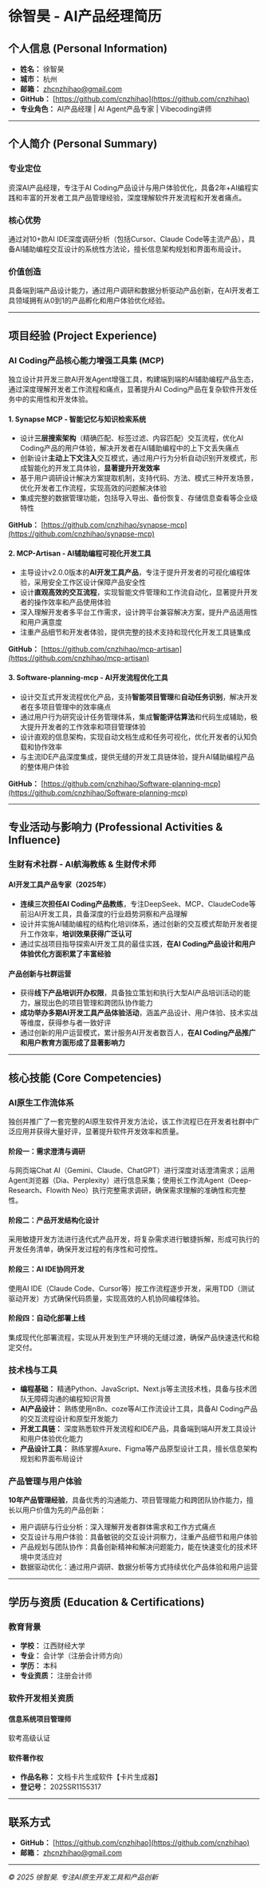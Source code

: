 # 徐智昊 - AI产品经理简历

## 个人信息 (Personal Information)
- **姓名：** 徐智昊
- **城市：** 杭州
- **邮箱：** zhcnzhihao@gmail.com
- **GitHub：** [https://github.com/cnzhihao](https://github.com/cnzhihao)
- **专业角色：** AI产品经理 | AI Agent产品专家 | Vibecoding讲师

---

## 个人简介 (Personal Summary)

### 专业定位
资深AI产品经理，专注于AI Coding产品设计与用户体验优化，具备2年+AI编程实践和丰富的开发者工具产品管理经验，深度理解软件开发流程和开发者痛点。

### 核心优势
通过对10+款AI IDE深度调研分析（包括Cursor、Claude Code等主流产品），具备AI辅助编程交互设计的系统性方法论，擅长信息架构规划和界面布局设计。

### 价值创造
具备端到端产品设计能力，通过用户调研和数据分析驱动产品创新，在AI开发者工具领域拥有从0到1的产品孵化和用户体验优化经验。

---

## 项目经验 (Project Experience)

### AI Coding产品核心能力增强工具集 (MCP)
独立设计并开发三款AI开发Agent增强工具，构建端到端的AI辅助编程产品生态，通过深度理解开发者工作流程和痛点，显著提升AI Coding产品在复杂软件开发任务中的实用性和开发体验。

#### 1. Synapse MCP - 智能记忆与知识检索系统
- 设计**三层搜索架构**（精确匹配、标签过滤、内容匹配）交互流程，优化AI Coding产品的用户体验，解决开发者在AI辅助编程中的上下文丢失痛点
- 创新设计**主动上下文注入**交互模式，通过用户行为分析自动识别开发模式，形成智能化的开发工具体验，**显著提升开发效率**
- 基于用户调研设计解决方案提取机制，支持代码、方法、模式三种开发场景，优化开发者工作流程，实现高效的问题解决体验
- 集成完整的数据管理功能，包括导入导出、备份恢复、存储信息查看等企业级特性

**GitHub：** [https://github.com/cnzhihao/synapse-mcp](https://github.com/cnzhihao/synapse-mcp)

#### 2. MCP-Artisan - AI辅助编程可视化开发工具
- 主导设计v2.0.0版本的**AI开发工具产品**，专注于提升开发者的可视化编程体验，采用安全工作区设计保障产品安全性
- 设计**直观高效的交互流程**，实现智能文件管理和工作流自动化，显著提升开发者的操作效率和产品使用体验
- 深入理解开发者多平台工作需求，设计跨平台兼容解决方案，提升产品适用性和用户满意度
- 注重产品细节和开发者体验，提供完整的技术支持和现代化开发工具链集成

**GitHub：** [https://github.com/cnzhihao/mcp-artisan](https://github.com/cnzhihao/mcp-artisan)

#### 3. Software-planning-mcp - AI开发流程优化工具
- 设计交互式开发流程优化产品，支持**智能项目管理**和**自动任务识别**，解决开发者在多项目管理中的效率痛点
- 通过用户行为研究设计任务管理体系，集成**智能评估算法**和代码生成辅助，极大提升开发者的工作效率和项目管理体验
- 设计直观的信息架构，实现自动文档生成和任务可视化，优化开发者的认知负载和协作效率
- 与主流IDE产品深度集成，提供无缝的开发工具链体验，提升AI辅助编程产品的整体用户体验

**GitHub：** [https://github.com/cnzhihao/Software-planning-mcp](https://github.com/cnzhihao/Software-planning-mcp)

---

## 专业活动与影响力 (Professional Activities & Influence)

### 生财有术社群 - AI航海教练 & 生财传术师

#### AI开发工具产品专家（2025年）
- **连续三次担任AI Coding产品教练**，专注DeepSeek、MCP、ClaudeCode等前沿AI开发工具，具备深度的行业趋势洞察和产品理解
- 设计并实施AI辅助编程的结构化培训体系，通过创新的交互模式帮助开发者提升工作效率，**培训效果获得广泛认可**
- 通过实战项目指导探索AI开发工具的最佳实践，**在AI Coding产品设计和用户体验优化方面积累了丰富经验**

#### 产品创新与社群运营
- 获得**线下产品培训开办权限**，具备独立策划和执行大型AI产品培训活动的能力，展现出色的项目管理和跨团队协作能力
- **成功举办多期AI开发工具产品体验活动**，涵盖产品设计、用户体验、技术实战等维度，获得参与者一致好评
- 通过创新的用户运营模式，累计服务AI开发者数百人，**在AI Coding产品推广和用户教育方面形成了显著影响力**

---

## 核心技能 (Core Competencies)

### AI原生工作流体系
独创并推广了一套完整的AI原生软件开发方法论，该工作流程已在开发者社群中广泛应用并获得大量好评，显著提升软件开发效率和质量。

#### 阶段一：需求澄清与调研
与网页端Chat AI（Gemini、Claude、ChatGPT）进行深度对话澄清需求；运用Agent浏览器（Dia、Perplexity）进行信息采集；使用长工作流Agent（Deep-Research、Flowith Neo）执行完整需求调研，确保需求理解的准确性和完整性。

#### 阶段二：产品开发结构化设计
采用敏捷开发方法进行迭代式产品开发，将复杂需求进行敏捷拆解，形成可执行的开发任务清单，确保开发过程的有序性和可控性。

#### 阶段三：AI IDE协同开发
使用AI IDE（Claude Code、Cursor等）按工作流程逐步开发，采用TDD（测试驱动开发）方式确保代码质量，实现高效的人机协同编程体验。

#### 阶段四：自动化部署上线
集成现代化部署流程，实现从开发到生产环境的无缝过渡，确保产品快速迭代和稳定交付。

### 技术栈与工具
- **编程基础：** 精通Python、JavaScript、Next.js等主流技术栈，具备与技术团队无障碍沟通的编程知识背景
- **AI产品设计：** 熟练使用n8n、coze等AI工作流设计工具，具备AI Coding产品的交互流程设计和原型开发能力
- **开发工具链：** 深度熟悉软件开发流程和IDE产品，具备端到端AI开发工具设计和用户体验优化能力
- **产品设计工具：** 熟练掌握Axure、Figma等产品原型设计工具，擅长信息架构规划和界面布局设计

### 产品管理与用户体验
**10年产品管理经验**，具备优秀的沟通能力、项目管理能力和跨团队协作能力，擅长以用户价值为先的产品创新：
- 用户调研与行业分析：深入理解开发者群体需求和工作方式痛点
- 交互设计与用户体验：具备敏锐的交互设计洞察力，注重产品细节和用户体验
- 产品规划与团队协作：具备创新精神和解决问题能力，能在快速变化的技术环境中灵活应对
- 数据驱动优化：通过用户调研、数据分析等方式持续优化产品体验和用户运营

---

## 学历与资质 (Education & Certifications)

### 教育背景
- **学校：** 江西财经大学
- **专业：** 会计学（注册会计师方向）
- **学历：** 本科
- **专业资质：** 注册会计师

### 软件开发相关资质

#### 信息系统项目管理师
软考高级认证

#### 软件著作权
- **作品名称：** 文档卡片生成软件【卡片生成器】
- **登记号：** 2025SR1155317

---

## 联系方式
- **GitHub：** [https://github.com/cnzhihao](https://github.com/cnzhihao)
- **邮箱：** zhcnzhihao@gmail.com

---

*© 2025 徐智昊. 专注AI原生开发工具和产品创新*